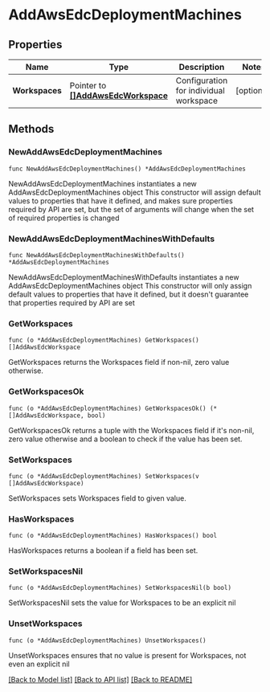 # AddAwsEdcDeploymentMachines

## Properties

Name | Type | Description | Notes
------------ | ------------- | ------------- | -------------
**Workspaces** | Pointer to [**[]AddAwsEdcWorkspace**](AddAwsEdcWorkspace.md) | Configuration for individual workspace | [optional] 

## Methods

### NewAddAwsEdcDeploymentMachines

`func NewAddAwsEdcDeploymentMachines() *AddAwsEdcDeploymentMachines`

NewAddAwsEdcDeploymentMachines instantiates a new AddAwsEdcDeploymentMachines object
This constructor will assign default values to properties that have it defined,
and makes sure properties required by API are set, but the set of arguments
will change when the set of required properties is changed

### NewAddAwsEdcDeploymentMachinesWithDefaults

`func NewAddAwsEdcDeploymentMachinesWithDefaults() *AddAwsEdcDeploymentMachines`

NewAddAwsEdcDeploymentMachinesWithDefaults instantiates a new AddAwsEdcDeploymentMachines object
This constructor will only assign default values to properties that have it defined,
but it doesn't guarantee that properties required by API are set

### GetWorkspaces

`func (o *AddAwsEdcDeploymentMachines) GetWorkspaces() []AddAwsEdcWorkspace`

GetWorkspaces returns the Workspaces field if non-nil, zero value otherwise.

### GetWorkspacesOk

`func (o *AddAwsEdcDeploymentMachines) GetWorkspacesOk() (*[]AddAwsEdcWorkspace, bool)`

GetWorkspacesOk returns a tuple with the Workspaces field if it's non-nil, zero value otherwise
and a boolean to check if the value has been set.

### SetWorkspaces

`func (o *AddAwsEdcDeploymentMachines) SetWorkspaces(v []AddAwsEdcWorkspace)`

SetWorkspaces sets Workspaces field to given value.

### HasWorkspaces

`func (o *AddAwsEdcDeploymentMachines) HasWorkspaces() bool`

HasWorkspaces returns a boolean if a field has been set.

### SetWorkspacesNil

`func (o *AddAwsEdcDeploymentMachines) SetWorkspacesNil(b bool)`

 SetWorkspacesNil sets the value for Workspaces to be an explicit nil

### UnsetWorkspaces
`func (o *AddAwsEdcDeploymentMachines) UnsetWorkspaces()`

UnsetWorkspaces ensures that no value is present for Workspaces, not even an explicit nil

[[Back to Model list]](../README.md#documentation-for-models) [[Back to API list]](../README.md#documentation-for-api-endpoints) [[Back to README]](../README.md)


